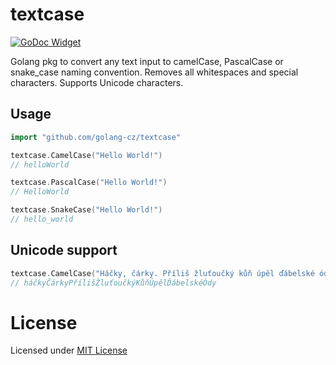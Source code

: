 # textcase

[![GoDoc Widget]][GoDoc]

Golang pkg to convert any text input to camelCase, PascalCase or snake_case naming convention. Removes all whitespaces and special characters. Supports Unicode characters.

## Usage
```go
import "github.com/golang-cz/textcase"
```

```go
textcase.CamelCase("Hello World!")
// helloWorld
```

```go
textcase.PascalCase("Hello World!")
// HelloWorld
```

```go
textcase.SnakeCase("Hello World!")
// hello_world
```

## Unicode support
```go
textcase.CamelCase("Háčky, čárky. Příliš žluťoučký kůň úpěl ďábelské ódy.")
// háčkyČárkyPřílišŽluťoučkýKůňÚpělĎábelskéÓdy
```

# License
Licensed under [MIT License](./LICENSE)

[GoDoc]: https://godoc.org/github.com/golang-cz/textcase
[GoDoc Widget]: https://godoc.org/github.com/golang-cz/textcase?status.svg
